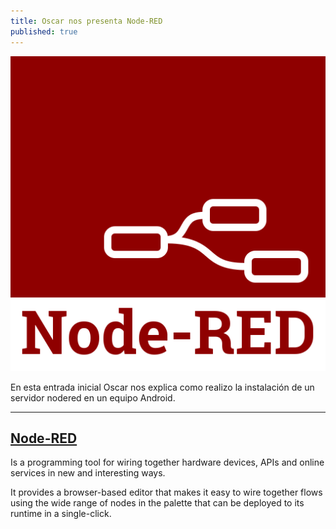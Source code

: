 ```yaml
---
title: Oscar nos presenta Node-RED
published: true
---
```


![nodered](../assets/img/nodered.png)

En esta entrada inicial Oscar nos explica como realizo la instalación de un servidor nodered en un equipo Android.

--------------------------------

## [Node-RED](#Node-RED)

Is a programming tool for wiring together hardware devices, APIs and online services in new and interesting ways.

It provides a browser-based editor that makes it easy to wire together flows using the wide range of nodes in the palette that can be deployed to its runtime in a single-click.
